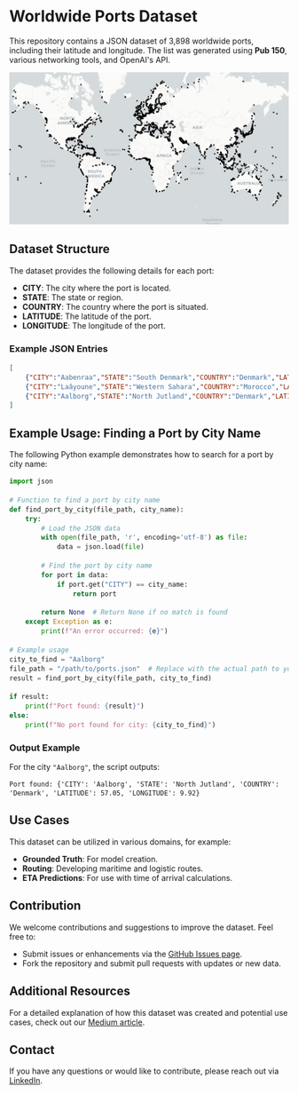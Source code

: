 # Worldwide Ports Dataset

This repository contains a JSON dataset of 3,898 worldwide ports, including their latitude and longitude. The list was generated using **Pub 150**, various networking tools, and OpenAI's API. 

![World Map of Ports](static/map.png)

## Dataset Structure

The dataset provides the following details for each port:

- **CITY**: The city where the port is located.
- **STATE**: The state or region.
- **COUNTRY**: The country where the port is situated.
- **LATITUDE**: The latitude of the port.
- **LONGITUDE**: The longitude of the port.

### Example JSON Entries
```json
[
    {"CITY":"Aabenraa","STATE":"South Denmark","COUNTRY":"Denmark","LATITUDE":55.04,"LONGITUDE":9.42},
    {"CITY":"Laâyoune","STATE":"Western Sahara","COUNTRY":"Morocco","LATITUDE":27.07,"LONGITUDE":-13.47},
    {"CITY":"Aalborg","STATE":"North Jutland","COUNTRY":"Denmark","LATITUDE":57.05,"LONGITUDE":9.92}
]
```

## Example Usage: Finding a Port by City Name

The following Python example demonstrates how to search for a port by city name:

```python
import json

# Function to find a port by city name
def find_port_by_city(file_path, city_name):
    try:
        # Load the JSON data
        with open(file_path, 'r', encoding='utf-8') as file:
            data = json.load(file)

        # Find the port by city name
        for port in data:
            if port.get("CITY") == city_name:
                return port

        return None  # Return None if no match is found
    except Exception as e:
        print(f"An error occurred: {e}")

# Example usage
city_to_find = "Aalborg"
file_path = "/path/to/ports.json"  # Replace with the actual path to your JSON file
result = find_port_by_city(file_path, city_to_find)

if result:
    print(f"Port found: {result}")
else:
    print(f"No port found for city: {city_to_find}")
```

### Output Example
For the city `"Aalborg"`, the script outputs:
```plaintext
Port found: {'CITY': 'Aalborg', 'STATE': 'North Jutland', 'COUNTRY': 'Denmark', 'LATITUDE': 57.05, 'LONGITUDE': 9.92}
```

## Use Cases

This dataset can be utilized in various domains, for example:

- **Grounded Truth**: For model creation.
- **Routing**: Developing maritime and logistic routes.
- **ETA Predictions**: For use with time of arrival calculations.

## Contribution

We welcome contributions and suggestions to improve the dataset. Feel free to:

- Submit issues or enhancements via the [GitHub Issues page](#).
- Fork the repository and submit pull requests with updates or new data.

## Additional Resources

For a detailed explanation of how this dataset was created and potential use cases, check out our [Medium article](https://placeholder-link.com).

## Contact

If you have any questions or would like to contribute, please reach out via [LinkedIn](https://www.linkedin.com/in/tayljordan/).
